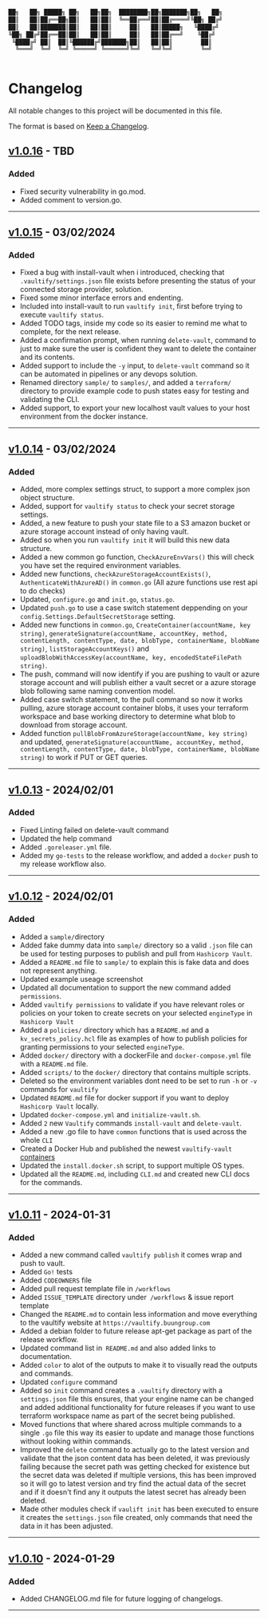 <!-- // ########################################################################################
// # ██████╗ ██╗   ██╗██╗   ██╗███╗   ██╗     ██████╗ ██████╗  ██████╗ ██╗   ██╗██████╗   #
// # ██╔══██╗██║   ██║██║   ██║████╗  ██║    ██╔════╝ ██╔══██╗██╔═══██╗██║   ██║██╔══██╗  #
// # ██████╔╝██║   ██║██║   ██║██╔██╗ ██║    ██║  ███╗██████╔╝██║   ██║██║   ██║██████╔╝  #
// # ██╔══██╗██║   ██║██║   ██║██║╚██╗██║    ██║   ██║██╔══██╗██║   ██║██║   ██║██╔═══╝   #
// # ██████╔╝╚██████╔╝╚██████╔╝██║ ╚████║    ╚██████╔╝██║  ██║╚██████╔╝╚██████╔╝██║       #
// # ╚═════╝  ╚═════╝  ╚═════╝ ╚═╝  ╚═══╝     ╚═════╝ ╚═╝  ╚═╝ ╚═════╝  ╚═════╝ ╚═╝       #
// # Author: Sacha Roussakis-Notter														                            #
// # Project: Vaultify																	                                  #
// # Description: Easily push, pull and encrypt tofu and terraform statefiles from Vault. #
// ######################################################################################## -->

```bash
██╗   ██╗ █████╗ ██╗   ██╗██╗  ████████╗██╗███████╗██╗   ██╗
██║   ██║██╔══██╗██║   ██║██║  ╚══██╔══╝██║██╔════╝╚██╗ ██╔╝
██║   ██║███████║██║   ██║██║     ██║   ██║█████╗   ╚████╔╝ 
╚██╗ ██╔╝██╔══██║██║   ██║██║     ██║   ██║██╔══╝    ╚██╔╝  
 ╚████╔╝ ██║  ██║╚██████╔╝███████╗██║   ██║██║        ██║   
  ╚═══╝  ╚═╝  ╚═╝ ╚═════╝ ╚══════╝╚═╝   ╚═╝╚═╝        ╚═╝   
                                                            
```

# Changelog

All notable changes to this project will be documented in this file.

The format is based on [Keep a Changelog](https://keepachangelog.com/en/1.0.0/).

## [v1.0.16]([diff][1.0.15]) - TBD

### Added

- Fixed security vulnerability in go.mod.
- Added comment to version.go.

---

## [v1.0.15]([diff][1.0.14]) - 03/02/2024

### Added

- Fixed a bug with install-vault when i introduced, checking that `.vaultify/settings.json` file exists before presenting the status of your connected storage provider, solution.
- Fixed some minor interface errors and endenting.
- Included into install-vault to run `vaultify init`, first before trying to execute `vaultify status`.
- Added TODO tags, inside my code so its easier to remind me what to complete, for the next release.
- Added a confirmation prompt, when running `delete-vault`, command to just to make sure the user is confident they want to delete the container and its contents. 
- Added support to include the `-y` input, to `delete-vault` command so it can be automated in pipelines or any devops solution.
- Renamed directory `sample/` to `samples/`, and added a `terraform/` directory to provide example code to push states easy for testing and validating the CLI.
- Added support, to export your new localhost vault values to your host environment from the docker instance.

---

## [v1.0.14]([diff][1.0.13]) - 03/02/2024

### Added

- Added, more complex settings struct, to support a more complex json object structure.
- Added, support for `vaultify status` to check your secret storage settings.
- Added, a new feature to push your state file to a S3 amazon bucket or azure storage account instead of only having vault.
- Added so when you run `vaultify init` it will build this new data structure.
- Added a new common go function, `CheckAzureEnvVars()` this will check you have set the required environment variables.
- Added new functions, `checkAzureStorageAccountExists()`, `AuthenticateWithAzureAD()` in `common.go` (All azure functions use rest api to do checks)
- Updated, `configure.go` and `init.go`, `status.go`.
- Updated `push.go` to use a case switch statement deppending on your `config.Settings.DefaultSecretStorage` setting.
- Added new functions in `common.go`, `CreateContainer(accountName, key string)`, `generateSignature(accountName, accountKey, method, contentLength, contentType, date, blobType, containerName, blobName string)`, `listStorageAccountKeys()` and `uploadBlobWithAccessKey(accountName, key, encodedStateFilePath string)`.
- The push, command will now identify if you are pushing to vault or azure storage account and will publish either a vault secret or a azure storage blob following same naming convention model.
- Added case switch statement, to the pull command so now it works pulling, azure storage account container blobs, it uses your terraform workspace and base working directory to determine what blob to download from storage account.
- Added function `pullBlobFromAzureStorage(accountName, key string)` and updated, `generateSignature(accountName, accountKey, method, contentLength, contentType, date, blobType, containerName, blobName string)` to work if PUT or GET queries.

---

## [v1.0.13]([diff][1.0.12]) - 2024/02/01

### Added

- Fixed Linting failed on delete-vault command
- Updated the help command
- Added `.goreleaser.yml` file.
- Added my `go-tests` to the release workflow, and added a `docker` push to my release workflow also.

---

## [v1.0.12]([diff][1.0.11]) - 2024/02/01

### Added

- Added a `sample/`directory
- Added fake dummy data into `sample/` directory so a valid `.json` file can be used for testing purposes to publish and pull from `Hashicorp Vault`.
- Added a `README.md` file to `sample/` to explain this is fake data and does not represent anything.
- Updated example useage screenshot
- Updated all documentation to support the new command added `permissions`.
- Added `vaultify permissions` to validate if you have relevant roles or policies on your token to create secrets on your selected `engineType` in `Hashicorp Vault`
- Added a `policies/` directory which has a `README.md` and a `kv_secrets_policy.hcl` file as examples of how to publish policies for granting permissions to your selected `engineType`.
- Added `docker/` directory with a dockerFile and `docker-compose.yml` file with a `README.md` file.
- Added `scripts/` to the `docker/` directory that contains multiple scripts.
- Deleted so the environment variables dont need to be set to run `-h` or `-v` commands for `vaultify`
- Updated `README.md` file for docker support if you want to deploy `Hashicorp Vault` locally.
- Updated `docker-compose.yml` and `initialize-vault.sh`.
- Added `2` new `Vaultify` commands `install-vault` and `delete-vault`.
- Added a new .go file to have `common` functions that is used across the whole `CLI`
- Created a Docker Hub and published the newest `vaultify-vault` [containers](https://hub.docker.com/r/buungroup/vault-raft) 
- Updated the `install.docker.sh` script, to support multiple OS types.
- Updated all the `README.md`, including `CLI.md` and created new CLI docs for the commands.

---

## [v1.0.11]([diff][1.0.10]) - 2024-01-31

### Added

- Added a new command called `vaultify publish` it comes wrap and push to vault.
- Added `Go!` tests
- Added `CODEOWNERS` file
- Added pull request template file in `/workflows`
- Added `ISSUE_TEMPLATE` directory under` /workflows` & issue report template
- Changed the `README.md` to contain less information and move everything to the vaultify website at `https://vaultify.buungroup.com`
- Added a debian folder to future release apt-get package as part of the release workflow.
- Updated command list in` README.md` and also added links to documentation.
- Added `color` to alot of the outputs to make it to visually read the outputs and commands.
- Updated `configure` command
- Added so `init` command creates a `.vaultify` directory with a `settings.json` file this ensures, that your engine name can be changed and added additional functionality for future releases if you want to use terraform workspace name as part of the secret being published.
- Moved functions that where shared across multiple commands to a single `.go` file this way its easier to update and manage those functions without looking within commands.
- Improved the `delete` command to actually go to the latest version and validate that the json content data has been deleted, it was previously failing because the secret path was getting checked for existence but the secret data was deleted if multiple versions, this has been improved so it will go to latest version and try find the actual data of the secret and if it doesn't find any it outputs the latest secret has already been deleted.
- Made other modules check if `vaulift init` has been executed to ensure it creates the `settings.json` file created, only commands that need the data in it has been adjusted.

---

## [v1.0.10]([diff][1.0.9]) - 2024-01-29

### Added

- Added CHANGELOG.md file for future logging of changelogs.

---